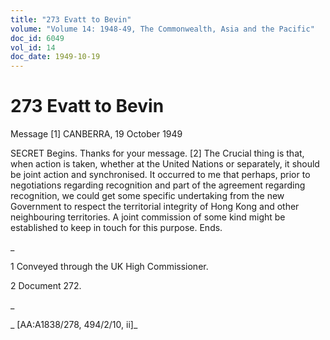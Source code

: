 ```yaml
---
title: "273 Evatt to Bevin"
volume: "Volume 14: 1948-49, The Commonwealth, Asia and the Pacific"
doc_id: 6049
vol_id: 14
doc_date: 1949-10-19
---
```


# 273 Evatt to Bevin

Message [1] CANBERRA, 19 October 1949

SECRET Begins. Thanks for your message. [2] The Crucial thing is that, when action is taken, whether at the United Nations or separately, it should be joint action and synchronised. It occurred to me that perhaps, prior to negotiations regarding recognition and part of the agreement regarding recognition, we could get some specific undertaking from the new Government to respect the territorial integrity of Hong Kong and other neighbouring territories. A joint commission of some kind might be established to keep in touch for this purpose. Ends.

_

1 Conveyed through the UK High Commissioner.

2 Document 272.

_

_ [AA:A1838/278, 494/2/10, ii]_
